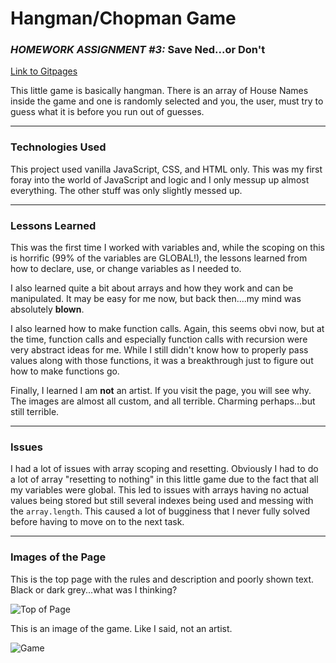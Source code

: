 # Hangman/Chopman Game
### *HOMEWORK ASSIGNMENT #3:* **Save Ned...or Don't**


[Link to Gitpages](https://oitowl7.github.io/hangman-game/)

This little game is basically hangman. There is an array of House Names inside the game and one is randomly selected and you, the user, must try to guess what it is before you run out of guesses.

***
### Technologies Used
This project used vanilla JavaScript, CSS, and HTML only. This was my first foray into the world of JavaScript and logic and I only messup up almost everything. The other stuff was only slightly messed up.

***
### Lessons Learned
This was the first time I worked with variables and, while the scoping on this is horrific (99% of the variables are GLOBAL!), the lessons learned from how to declare, use, or change variables as I needed to.

I also learned quite a bit about arrays and how they work and can be manipulated. It may be easy for me now, but back then....my mind was absolutely **blown**.

I also learned how to make function calls. Again, this seems obvi now, but at the time, function calls and especially function calls with recursion were very abstract ideas for me. While I still didn't know how to properly pass values along with those functions, it was a breakthrough just to figure out how to make functions go.

Finally, I learned I am **not** an artist. If you visit the page, you will see why. The images are almost all custom, and all terrible. Charming perhaps...but still terrible.

***
### Issues
I had a lot of issues with array scoping and resetting. Obviously I had to do a lot of array "resetting to nothing" in this little game due to the fact that all my variables were global. This led to issues with arrays having no actual values being stored but still several indexes being used and messing with the `array.length`. This caused a lot of bugginess that I never fully solved before having to move on to the next task.

***
### Images of the Page
This is the top page with the rules and description and poorly shown text. Black or dark grey...what was I thinking?

![Top of Page](https://i.imgur.com/84axmqI.jpg)



This is an image of the game. Like I said, not an artist. 

![Game](https://i.imgur.com/0jeKT1J.jpg)
